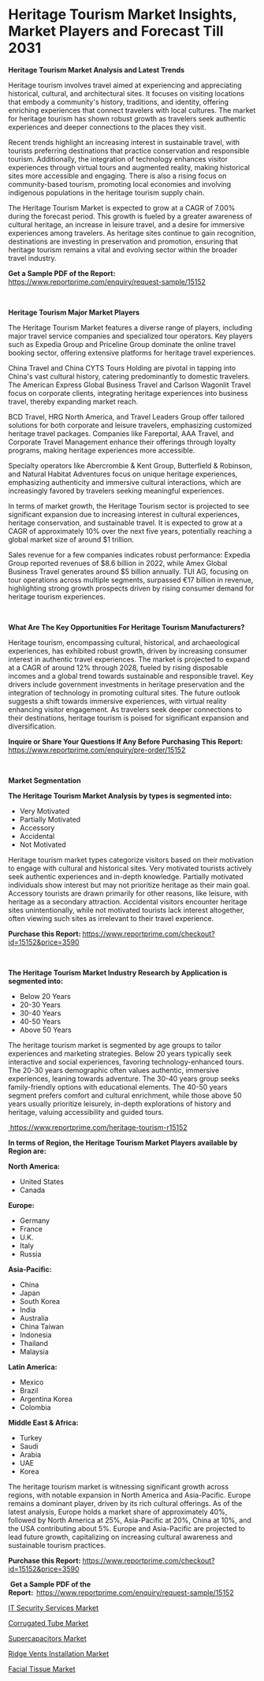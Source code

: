 <p><h1>Heritage Tourism Market Insights, Market Players and Forecast Till 2031</h1></p><p><strong>Heritage Tourism Market Analysis and Latest Trends</strong></p>
<p><p>Heritage tourism involves travel aimed at experiencing and appreciating historical, cultural, and architectural sites. It focuses on visiting locations that embody a community's history, traditions, and identity, offering enriching experiences that connect travelers with local cultures. The market for heritage tourism has shown robust growth as travelers seek authentic experiences and deeper connections to the places they visit.</p><p>Recent trends highlight an increasing interest in sustainable travel, with tourists preferring destinations that practice conservation and responsible tourism. Additionally, the integration of technology enhances visitor experiences through virtual tours and augmented reality, making historical sites more accessible and engaging. There is also a rising focus on community-based tourism, promoting local economies and involving indigenous populations in the heritage tourism supply chain.</p><p>The Heritage Tourism Market is expected to grow at a CAGR of 7.00% during the forecast period. This growth is fueled by a greater awareness of cultural heritage, an increase in leisure travel, and a desire for immersive experiences among travelers. As heritage sites continue to gain recognition, destinations are investing in preservation and promotion, ensuring that heritage tourism remains a vital and evolving sector within the broader travel industry.</p></p>
<p><strong>Get a Sample PDF of the Report:&nbsp;</strong> <a href="https://www.reportprime.com/enquiry/request-sample/15152?utm_campaign=32&utm_medium=2&utm_source=Github&utm_content=ia&utm_term=25122024&utm_id=heritage-tourism">https://www.reportprime.com/enquiry/request-sample/15152</a></p>
<p>&nbsp;</p>
<p><strong>Heritage Tourism Major Market Players</strong></p>
<p><p>The Heritage Tourism Market features a diverse range of players, including major travel service companies and specialized tour operators. Key players such as Expedia Group and Priceline Group dominate the online travel booking sector, offering extensive platforms for heritage travel experiences. </p><p>China Travel and China CYTS Tours Holding are pivotal in tapping into China's vast cultural history, catering predominantly to domestic travelers. The American Express Global Business Travel and Carlson Wagonlit Travel focus on corporate clients, integrating heritage experiences into business travel, thereby expanding market reach.</p><p>BCD Travel, HRG North America, and Travel Leaders Group offer tailored solutions for both corporate and leisure travelers, emphasizing customized heritage travel packages. Companies like Fareportal, AAA Travel, and Corporate Travel Management enhance their offerings through loyalty programs, making heritage experiences more accessible.</p><p>Specialty operators like Abercrombie & Kent Group, Butterfield & Robinson, and Natural Habitat Adventures focus on unique heritage experiences, emphasizing authenticity and immersive cultural interactions, which are increasingly favored by travelers seeking meaningful experiences. </p><p>In terms of market growth, the Heritage Tourism sector is projected to see significant expansion due to increasing interest in cultural experiences, heritage conservation, and sustainable travel. It is expected to grow at a CAGR of approximately 10% over the next five years, potentially reaching a global market size of around $1 trillion.</p><p>Sales revenue for a few companies indicates robust performance: Expedia Group reported revenues of $8.6 billion in 2022, while Amex Global Business Travel generates around $5 billion annually. TUI AG, focusing on tour operations across multiple segments, surpassed €17 billion in revenue, highlighting strong growth prospects driven by rising consumer demand for heritage tourism experiences.</p></p>
<p>&nbsp;</p>
<p><strong>What Are The Key Opportunities For Heritage Tourism Manufacturers?</strong></p>
<p><p>Heritage tourism, encompassing cultural, historical, and archaeological experiences, has exhibited robust growth, driven by increasing consumer interest in authentic travel experiences. The market is projected to expand at a CAGR of around 12% through 2028, fueled by rising disposable incomes and a global trend towards sustainable and responsible travel. Key drivers include government investments in heritage preservation and the integration of technology in promoting cultural sites. The future outlook suggests a shift towards immersive experiences, with virtual reality enhancing visitor engagement. As travelers seek deeper connections to their destinations, heritage tourism is poised for significant expansion and diversification.</p></p>
<p><strong>Inquire or Share Your Questions If Any Before Purchasing This Report:</strong> <a href="https://www.reportprime.com/enquiry/pre-order/15152?utm_campaign=32&utm_medium=2&utm_source=Github&utm_content=ia&utm_term=25122024&utm_id=heritage-tourism">https://www.reportprime.com/enquiry/pre-order/15152</a></p>
<p>&nbsp;</p>
<p><strong>Market Segmentation</strong></p>
<p><strong>The Heritage Tourism Market Analysis by types is segmented into:</strong></p>
<p><ul><li>Very Motivated</li><li>Partially Motivated</li><li>Accessory</li><li>Accidental</li><li>Not Motivated</li></ul></p>
<p><p>Heritage tourism market types categorize visitors based on their motivation to engage with cultural and historical sites. Very motivated tourists actively seek authentic experiences and in-depth knowledge. Partially motivated individuals show interest but may not prioritize heritage as their main goal. Accessory tourists are drawn primarily for other reasons, like leisure, with heritage as a secondary attraction. Accidental visitors encounter heritage sites unintentionally, while not motivated tourists lack interest altogether, often viewing such sites as irrelevant to their travel experience.</p></p>
<p><strong>Purchase this Report:&nbsp;</strong><a href="https://www.reportprime.com/checkout?id=15152&price=3590&utm_campaign=32&utm_medium=2&utm_source=Github&utm_content=ia&utm_term=25122024&utm_id=heritage-tourism">https://www.reportprime.com/checkout?id=15152&price=3590</a></p>
<p>&nbsp;</p>
<p><strong>The Heritage Tourism Market Industry Research by Application is segmented into:</strong></p>
<p><ul><li>Below 20 Years</li><li>20-30 Years</li><li>30-40 Years</li><li>40-50 Years</li><li>Above 50 Years</li></ul></p>
<p><p>The heritage tourism market is segmented by age groups to tailor experiences and marketing strategies. Below 20 years typically seek interactive and social experiences, favoring technology-enhanced tours. The 20-30 years demographic often values authentic, immersive experiences, leaning towards adventure. The 30-40 years group seeks family-friendly options with educational elements. The 40-50 years segment prefers comfort and cultural enrichment, while those above 50 years usually prioritize leisurely, in-depth explorations of history and heritage, valuing accessibility and guided tours.</p></p>
<p><a href="https://www.reportprime.com/heritage-tourism-r15152?utm_campaign=32&utm_medium=2&utm_source=Github&utm_content=ia&utm_term=25122024&utm_id=heritage-tourism">&nbsp;https://www.reportprime.com/heritage-tourism-r15152</a></p>
<p><strong>In terms of Region, the Heritage Tourism Market Players available by Region are:</strong></p>
<p>
    <p> <strong> North America: </strong>
        <ul>
            <li>United States</li>
            <li>Canada</li>
        </ul>
        </p> 
    <p> <strong> Europe: </strong>
        <ul>
            <li>Germany</li>
            <li>France</li>
            <li>U.K.</li>
            <li>Italy</li>
            <li>Russia</li>
        </ul>
        </p> 
    <p> <strong> Asia-Pacific: </strong>
        <ul>
            <li>China</li>
            <li>Japan</li>
            <li>South Korea</li>
            <li>India</li>
            <li>Australia</li>
            <li>China Taiwan</li>
            <li>Indonesia</li>
            <li>Thailand</li>
            <li>Malaysia</li>
        </ul>
        </p> 
    <p> <strong> Latin America: </strong>
        <ul>
            <li>Mexico</li>
            <li>Brazil</li>
            <li>Argentina Korea</li>
            <li>Colombia</li>
        </ul>
        </p> 
    <p> <strong> Middle East & Africa: </strong>
        <ul>
            <li>Turkey</li>
            <li>Saudi</li>
            <li>Arabia</li>
            <li>UAE</li>
            <li>Korea</li>
        </ul>
    </p>
    </p>
<p><p>The heritage tourism market is witnessing significant growth across regions, with notable expansion in North America and Asia-Pacific. Europe remains a dominant player, driven by its rich cultural offerings. As of the latest analysis, Europe holds a market share of approximately 40%, followed by North America at 25%, Asia-Pacific at 20%, China at 10%, and the USA contributing about 5%. Europe and Asia-Pacific are projected to lead future growth, capitalizing on increasing cultural awareness and sustainable tourism practices.</p></p>
<p><strong>Purchase this Report: </strong><a href="https://www.reportprime.com/checkout?id=15152&price=3590&utm_campaign=32&utm_medium=2&utm_source=Github&utm_content=ia&utm_term=25122024&utm_id=heritage-tourism">https://www.reportprime.com/checkout?id=15152&price=3590</a></p>
<p>&nbsp;<strong>Get a Sample PDF of the Report:&nbsp;&nbsp;</strong><a href="https://www.reportprime.com/enquiry/request-sample/15152?utm_campaign=32&utm_medium=2&utm_source=Github&utm_content=ia&utm_term=25122024&utm_id=heritage-tourism">https://www.reportprime.com/enquiry/request-sample/15152</a></p>
<p><strong></strong></p>
<p><p><a href="https://github.com/gerdabatiskzv9/Market-Research-Report-List-1/blob/main/it-security-services-market.md?utm_campaign=32&utm_medium=2&utm_source=Github&utm_content=ia&utm_term=25122024&utm_id=heritage-tourism">IT Security Services Market</a></p><p><a href="https://www.linkedin.com/pulse/why-corrugated-tube-market-thriving-6-cagr-through-2031-key-3c4fc?utm_campaign=32&utm_medium=2&utm_source=Github&utm_content=ia&utm_term=25122024&utm_id=heritage-tourism">Corrugated Tube Market</a></p><p><a href="https://www.linkedin.com/pulse/supercapacitors-market-report-2024-2031-highlights-growth-zrpxf?utm_campaign=32&utm_medium=2&utm_source=Github&utm_content=ia&utm_term=25122024&utm_id=heritage-tourism">Supercapacitors Market</a></p><p><a href="https://github.com/JakirUddin651/Market-Research-Report-List-1/blob/main/ridge-vents-installation-market.md?utm_campaign=32&utm_medium=2&utm_source=Github&utm_content=ia&utm_term=25122024&utm_id=heritage-tourism">Ridge Vents Installation Market</a></p><p><a href="https://www.linkedin.com/pulse/fore-clarion-insight-j6xzf?utm_campaign=32&utm_medium=2&utm_source=Github&utm_content=ia&utm_term=25122024&utm_id=heritage-tourism">Facial Tissue Market</a></p></p>
